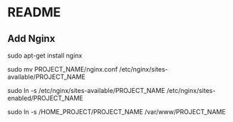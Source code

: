 # README

## Add Nginx

sudo apt-get install nginx  

sudo mv PROJECT_NAME/nginx.conf  /etc/nginx/sites-available/PROJECT_NAME

sudo ln -s /etc/nginx/sites-available/PROJECT_NAME /etc/nginx/sites-enabled/PROJECT_NAME

sudo ln -s /HOME_PROJECT/PROJECT_NAME /var/www/PROJECT_NAME
